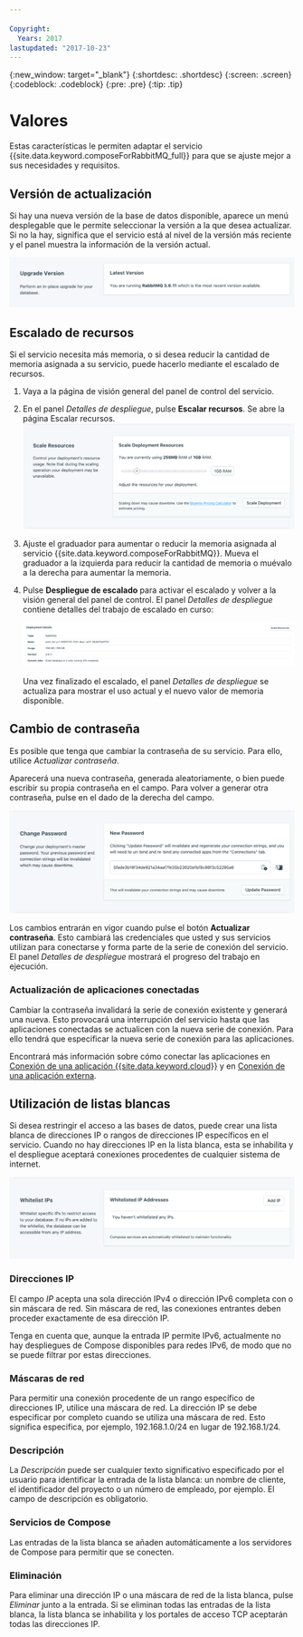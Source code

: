 ```yaml
---

Copyright:
  Years: 2017
lastupdated: "2017-10-23"
---
```


{:new_window: target="_blank"}
{:shortdesc: .shortdesc}
{:screen: .screen}
{:codeblock: .codeblock}
{:pre: .pre}
{:tip: .tip}

# Valores

Estas características le permiten adaptar el servicio {{site.data.keyword.composeForRabbitMQ_full}} para que se ajuste mejor a sus necesidades y requisitos.


## Versión de actualización

Si hay una nueva versión de la base de datos disponible, aparece un menú desplegable que le permite seleccionar la versión a la que desea actualizar. Si no la hay, significa que el servicio está al nivel de la versión más reciente y el panel muestra la información de la versión actual.

![El panel Versión](./images/rabbitmq-version-show.png "El panel Versión")


## Escalado de recursos

Si el servicio necesita más memoria, o si desea reducir la cantidad de memoria asignada a su servicio, puede hacerlo mediante el escalado de recursos.

1. Vaya a la página de visión general del panel de control del servicio.
2. En el panel _Detalles de despliegue_, pulse **Escalar recursos**. Se abre la página Escalar recursos. ![La página Escalar recursos](./images/rabbitmq-scale-show.png "La página Escalar recursos")
3. Ajuste el graduador para aumentar o reducir la memoria asignada al servicio {{site.data.keyword.composeForRabbitMQ}}. Mueva el graduador a la izquierda para reducir la cantidad de memoria o muévalo a la derecha para aumentar la memoria.
4. Pulse **Despliegue de escalado** para activar el escalado y volver a la visión general del panel de control. El panel _Detalles de despliegue_ contiene detalles del trabajo de escalado en curso:

    ![El panel Detalles de despliegue que muestra un trabajo en ejecución](./images/jobs_scaling.png "El panel Detalles de despliegue, que muestra un trabajo en ejecución; escalado de la base de datos a 2 unidades")

    Una vez finalizado el escalado, el panel _Detalles de despliegue_ se actualiza para mostrar el uso actual y el nuevo valor de memoria disponible.


## Cambio de contraseña

Es posible que tenga que cambiar la contraseña de su servicio. Para ello, utilice _Actualizar contraseña_. 

Aparecerá una nueva contraseña, generada aleatoriamente, o bien puede escribir su propia contraseña en el campo. Para volver a generar otra contraseña, pulse en el dado de la derecha del campo. 
  
![Actualización de la contraseña de RabbitMQ](./images/rabbitmq-update-password.png "El generador automático de contraseñas")

Los cambios entrarán en vigor cuando pulse el botón **Actualizar contraseña**. Esto cambiará las credenciales que usted y sus servicios utilizan para conectarse y forma parte de la serie de conexión del servicio. El panel _Detalles de despliegue_ mostrará el progreso del trabajo en ejecución. 

### Actualización de aplicaciones conectadas
Cambiar la contraseña invalidará la serie de conexión existente y generará una nueva. Esto provocará una interrupción del servicio hasta que las aplicaciones conectadas se actualicen con la nueva serie de conexión. Para ello tendrá que especificar la nueva serie de conexión para las aplicaciones.

Encontrará más información sobre cómo conectar las aplicaciones en [Conexión de una aplicación {{site.data.keyword.cloud}}](./connecting-bluemix-app.html)
y en [Conexión de una aplicación externa](./connecting-external.html).


## Utilización de listas blancas

Si desea restringir el acceso a las bases de datos, puede crear una lista blanca de direcciones IP o rangos de direcciones IP específicos en el servicio. Cuando no hay direcciones IP en la lista blanca, esta se inhabilita y el despliegue aceptará conexiones procedentes de cualquier sistema de internet.

![Lista blanca de IP](./images/rabbitmq-whitelist-show.png "Los campos de lista blanca.")

### Direcciones IP
El campo *IP* acepta una sola dirección IPv4 o dirección IPv6 completa con o sin máscara de red. Sin máscara de red, las conexiones entrantes deben proceder exactamente de esa dirección IP. 

Tenga en cuenta que, aunque la entrada IP permite IPv6, actualmente no hay despliegues de Compose disponibles para redes IPv6, de modo que no se puede filtrar por estas direcciones.

### Máscaras de red
Para permitir una conexión procedente de un rango específico de direcciones IP, utilice una máscara de red. La dirección IP se debe especificar por completo cuando se utiliza una máscara de red. Esto significa especifica, por ejemplo, 192.168.1.0/24 en lugar de 192.168.1/24.

### Descripción
La *Descripción* puede ser cualquier texto significativo especificado por el usuario para identificar la entrada de la lista blanca: un nombre de cliente, el identificador del proyecto o un número de empleado, por ejemplo. El campo de descripción es obligatorio.

### Servicios de Compose
Las entradas de la lista blanca se añaden automáticamente a los servidores de Compose para permitir que se conecten.

### Eliminación
Para eliminar una dirección IP o una máscara de red de la lista blanca, pulse *Eliminar* junto a la entrada.
Si se eliminan todas las entradas de la lista blanca, la lista blanca se inhabilita y los portales de acceso TCP aceptarán todas las direcciones IP.
